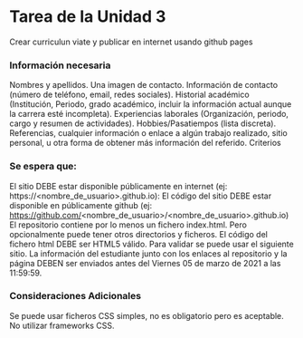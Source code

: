 # Tarea de la Unidad 3
Crear curriculun viate y publicar en internet usando github pages


### Información necesaria

Nombres y apellidos.
Una imagen de contacto.
Información de contacto (número de teléfono, email, redes sociales).
Historial académico (Institución, Periodo, grado académico, incluir la información actual aunque la carrera esté incompleta).
Experiencias laborales (Organización, periodo, cargo y resumen de actividades).
Hobbies/Pasatiempos (lista discreta).
Referencias, cualquier información o enlace a algún trabajo realizado, sitio personal, u otra forma de obtener más información del referido.
Criterios

### Se espera que:

El sitio DEBE estar disponible públicamente en internet (ej: https://<nombre_de_usuario>.github.io):
El código del sitio DEBE estar disponible en públicamente github (ej: https://github.com/<nombre_de_usuario>/<nombre_de_usuario>.github.io)
El repositorio contiene por lo menos un fichero index.html. Pero opcionalmente puede tener otros directorios y ficheros.
El código del fichero html DEBE ser HTML5 válido. Para validar se puede usar el siguiente sitio.
La información del estudiante junto con los enlaces al repositorio y la página DEBEN ser enviados antes del Viernes 05 de marzo de 2021 a las 11:59:59.


### Consideraciones Adicionales
Se puede usar ficheros CSS simples, no es obligatorio pero es aceptable.
No utilizar frameworks CSS.